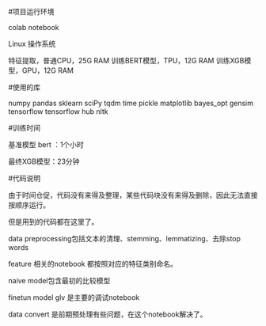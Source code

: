 #项目运行环境

colab notebook

Linux 操作系统

特征提取，普通CPU，25G RAM
训练BERT模型，TPU，12G RAM
训练XGB模型，GPU，12G RAM

#使用的库

numpy
pandas
sklearn
sciPy
tqdm
time
pickle
matplotlib
bayes_opt
gensim
tensorflow
tensorflow hub
nltk

#训练时间

基准模型 bert ：1个小时

最终XGB模型：23分钟

#代码说明

由于时间仓促，代码没有来得及整理，某些代码块没有来得及删除，因此无法直接按顺序运行。

但是用到的代码都在这里了。

data preprocessing包括文本的清理、stemming、lemmatizing、去除stop words

feature 相关的notebook 都按照对应的特征类别命名。

naive model包含最初的比较模型

finetun model glv 是主要的调试notebook

data convert 是前期预处理有些问题，在这个notebook解决了。